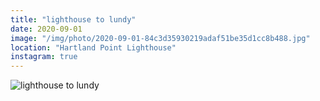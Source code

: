 ```yaml
---
title: "lighthouse to lundy"
date: 2020-09-01
image: "/img/photo/2020-09-01-84c3d35930219adaf51be35d1cc8b488.jpg"
location: "Hartland Point Lighthouse"
instagram: true
---
```


![lighthouse to lundy](/img/photo/2020-09-01-84c3d35930219adaf51be35d1cc8b488.jpg)
